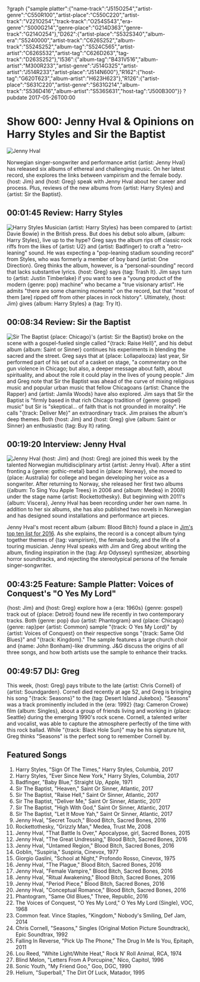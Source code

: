 ?graph {"sample platter":{"name-track":"J515O254","artist-genre":"C550R100","artist-place":"C550C220","artist-track":"V221O254","track-track":"O254S543","era-genre":"S000G214","genre-place":"G214D363","genre-track":"G214O254"},"D262":{"artist-place":"S532S340","album-era":"S5240000","artist-track":"C626S252","album-track":"S524S252","album-tag":"S524C565","artist-artist":"C626S532","artist-tag":"C626D263","tag-track":"D263S252"},"I536":{"album-tag":"B431V516","album-artist":"M300R233","artist-genre":"J514G325","artist-artist":"J514R233","artist-place":"J514N600"},"R162":{"host-tag":"G620T623","album-artist":"H623H623"},"R126":{"artist-place":"S631C220","artist-genre":"S631G214","album-track":"S536D416","album-artist":"S536S631","host-tag":"J500B300"}}
?pubdate 2017-05-26T00:00

# Show 600: Jenny Hval & Opinions on Harry Styles and Sir the Baptist
![Jenny Hval](https://sound-images.s3.amazonaws.com/images/2017/jennyhval_web.jpg)

Norwegian singer-songwriter and performance artist {artist: Jenny Hval} has released six albums of ethereal and challenging music. On her latest record, she explores the links between vampirism and the female body. {host: Jim} and {host: Greg} speak with Jenny Hval about her career and process. Plus, reviews of the new albums from {artist: Harry Styles} and {artist: Sir the Baptist}.

## 00:01:45 Review: Harry Styles
![Harry Styles](http://is4.mzstatic.com/image/thumb/Music111/v4/b2/fe/66/b2fe6680-b4e3-662c-bd57-004a066146fa/source/600x600bb.jpg "471260289/1226034336")
Musician {artist: Harry Styles} has been compared to {artist: Davie Bowie} in the British press. But does his debut solo album, {album: Harry Styles}, live up to the hype? Greg says the album rips off classic rock riffs from the likes of {artist: U2} and {artist: Badfinger} to craft a "retro-leaning" sound. He was expecting a "pop-leaning stadium sounding record" from Styles, who was formerly a member of boy band {artist: One Direction}.  Greg thinks the album, however, is a "personal-sounding" record that lacks substantive lyrics. {host: Greg} says {tag: Trash It}. Jim says turn to {artist: Justin Timberlake} if you want to see a "young product of the modern {genre: pop} machine" who became a "true visionary artist". He admits "there are some charming moments" on the record, but that "most of them [are] ripped off from other places in rock history". Ultimately, {host: Jim} gives {album: Harry Styles} a {tag: Try It}.


## 00:08:34 Review: Sir the Baptist
![Sir The Baptist](https://sound-images.s3.amazonaws.com/images/2016/Sir-the-Baptist-Saint-or-Sinner-Cover-Final-HR-350x350.jpg)
{place: Chicago}'s {artist: Sir the Baptist} broke on the scene with a gospel-fueled single called "{track: Raise Hell}", and his debut album {album: Saint or Sinner} continues his experiments in blending the sacred and the street. Greg says that at {place: Lollapalooza} last year, Sir performed part of his set out of a casket on stage, "a commentary on the gun violence in Chicago; but also, a deeper message about faith, about spirituality, and about the role it could play in the lives of young people."
Jim and Greg note that Sir the Baptist was ahead of the curve of mixing religious music and popular urban music that fellow Chicagoans {artist: Chance the Rapper} and {artist: Jamila Woods} have also explored.
Jim says that Sir the Baptist is "firmly based in that rich Chicago tradition of {genre: gospel} music" but Sir is "skeptical… of faith that is not grounded in morality". He calls "{track: Deliver Me}" an extraordinary track. Jim praises the album's deep themes. Both {host: Jim} and {host: Greg} give {album: Saint or Sinner} an enthusiastic {tag: Buy It} rating.

## 00:19:20 Interview: Jenny Hval
![Jenny Hval](https://sound-images.s3.amazonaws.com/images/2017/jennyhval_feature.jpg)
{host: Jim} and {host: Greg} are joined this week by the talented Norwegian multidisciplinary artist {artist: Jenny Hval}. After a stint fronting a {genre: gothic-metal} band in {place: Norway}, she moved to {place: Australia} for college and began developing her voice as a songwriter. After returning to Norway, she released her first two albums ({album: To Sing You Apple Trees} in 2006 and {album: Medea} in 2008) under the stage name {artist: Rockettothesky}. But beginning with 2011's {album: Viscera}, Jenny Hval has been recording under her own name. In addition to her six albums, she has also published two novels in Norwegian and has designed sound installations and performance art pieces.

Jenny Hval's most recent album {album: Blood Bitch} found a place in [Jim's top ten list for 2016](http://soundopinions.org/show/576/). As she explains, the record is a concept album tying together themes of {tag: vampirism}, the female body, and the life of a touring musician. Jenny Hval speaks with Jim and Greg about writing the album, finding inspiration in the {tag: Arp Odyssey} synthesizer, absorbing horror soundtracks, and rejecting the stereotypical persona of the female singer-songwriter.


## 00:43:25 Feature:  Sample Platter: Voices of Conquest's "O Yes My Lord"
{host: Jim} and {host: Greg} explore how a {era: 1960s} {genre: gospel} track out of {place: Detroit} found new life recently in two contemporary tracks. Both {genre: pop} duo {artist: Phantogram} and {place: Chicago} {genre: rap}per {artist: Common} sample "{track: O Yes My Lord}" by {artist: Voices of Conquest} on their respective songs "{track: Same Old Blues}" and "{track: Kingdom}." The sample features a large church choir and {name: John Bonham}-like drumming. J&G discuss the origins of all three songs, and how both artists use the sample to enhance their tracks.

## 00:49:57 DIJ: Greg
This week, {host: Greg} pays tribute to the late {artist: Chris Cornell} of {artist: Soundgarden}. Cornell died recently at age 52, and Greg is bringing his song "{track: Seasons}" to the {tag: Desert Island Jukebox}. "Seasons" was a track prominently included in the {era: 1992} {tag: Cameron Crowe} film {album: Singles}, about a group of friends living and working in {place: Seattle} during the emerging 1990's rock scene. Cornell, a talented writer and vocalist, was able to capture the atmosphere perfectly of the time with this rock ballad. While "{track: Black Hole Sun}" may be his signature hit, Greg thinks "Seasons" is the perfect song to remember Cornell by.

## Featured Songs
1. Harry Styles, "Sign Of The Times," Harry Styles, Columbia, 2017
1. Harry Styles, "Ever Since New York," Harry Styles, Columbia, 2017
1. Badfinger, "Baby Blue," Straight Up, Apple, 1971
1. Sir The Baptist, "Heaven," Saint Or Sinner, Atlantic, 2017
1. Sir The Baptist, "Raise Hell," Saint Or Sinner, Atlantic, 2017
1. Sir The Baptist, "Deliver Me," Saint Or Sinner, Atlantic, 2017
1. Sir The Baptist, "High With God," Saint Or Sinner, Atlantic, 2017
1. Sir The Baptist, "Let It Move Yah," Saint Or Sinner, Atlantic, 2017
1. Jenny Hval, "Secret Touch," Blood Bitch, Sacred Bones, 2016
1. Rockettothesky, "Grizzly Man," Medea, Trust Me, 2008
1. Jenny Hval, "That Battle Is Over," Apocalypse, girl, Sacred Bones, 2015
1. Jenny Hval, "The Great Undressing," Blood Bitch, Sacred Bones, 2016
1. Jenny Hval, "Untamed Region," Blood Bitch, Sacred Bones, 2016
1. Goblin, "Suspiria," Suspiria, Cinevox, 1977
1. Giorgio Gaslini, "School at Night," Profondo Rosso, Cinevox, 1975
1. Jenny Hval, "The Plague," Blood Bitch, Sacred Bones, 2016
1. Jenny Hval, "Female Vampire," Blood Bitch, Sacred Bones, 2016
1. Jenny Hval, "Ritual Awakening," Blood Bitch, Sacred Bones, 2016
1. Jenny Hval, "Period Piece," Blood Bitch, Sacred Bones, 2016
1. Jenny Hval, "Conceptual Romance," Blood Bitch, Sacred Bones, 2016
1. Phantogram, "Same Old Blues," Three, Republic, 2016
1. The Voices of Conquest, "O Yes My Lord," O Yes My Lord (Single), VOC, 1968
1. Common feat. Vince Staples, "Kingdom," Nobody's Smiling, Def Jam, 2014
1. Chris Cornell, "Seasons," Singles (Original Motion Picture Soundtrack), Epic Soundtrax, 1992
1. Falling In Reverse, "Pick Up The Phone," The Drug In Me Is You, Epitaph, 2011
1. Lou Reed, "White Light/White Heat," Rock N' Roll Animal, RCA, 1974
1. Blind Melon, "Letters From A Porcupine," Nico, Capitol, 1996
1. Sonic Youth, "My Friend Goo," Goo, DGC, 1990
1. Helium, "Superball," The Dirt Of Luck, Matador, 1995
